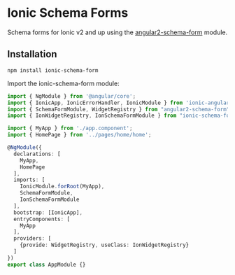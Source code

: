 # Ionic Schema Forms
Schema forms for Ionic v2 and up using the [angular2-schema-form](https://github.com/makinacorpus/angular2-schema-form) module.

## Installation

`npm install ionic-schema-form`

Import the ionic-schema-form module:

```typescript
import { NgModule } from '@angular/core';
import { IonicApp, IonicErrorHandler, IonicModule } from 'ionic-angular';
import { SchemaFormModule, WidgetRegistry } from "angular2-schema-form";
import { IonWidgetRegistry, IonSchemaFormModule } from "ionic-schema-form";

import { MyApp } from './app.component';
import { HomePage } from '../pages/home/home';

@NgModule({
  declarations: [
    MyApp,
    HomePage
  ],
  imports: [
    IonicModule.forRoot(MyApp),
    SchemaFormModule,
    IonSchemaFormModule
  ],
  bootstrap: [IonicApp],
  entryComponents: [
    MyApp
  ],
  providers: [
    {provide: WidgetRegistry, useClass: IonWidgetRegistry}
  ]
})
export class AppModule {}
```

